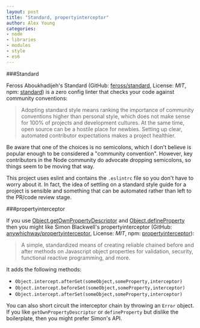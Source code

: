 ```yaml
---
layout: post
title: "Standard, propertyinterceptor"
author: Alex Young
categories:
- node
- libraries
- modules
- style
- es6
---
```


###Standard

Feross Aboukhadijeh's Standard (GitHub: [feross/standard](https://github.com/feross/standard), License: _MIT_, npm: [standard](https://www.npmjs.com/package/standard)) is a zero config linter that checks your code against community conventions:

> Adopting standard style means ranking the importance of community conventions higher than personal style, which does not make sense for 100% of projects and development cultures. At the same time, open source can be a hostile place for newbies. Setting up clear, automated contributor expectations makes a project healthier.

Be aware that one of the choices is no semicolons, which I don't believe is popular enough to be considered a "community convention".  However, key contributors in the Node community do advocate dropping semicolons, so things seem to be moving that way.

This project uses eslint and contains the `.eslintrc` file so you don't have to worry about it.  In fact, the idea of settling on a standard style guide for a project is sensible and something that can be automated rather than left to the PR/code review stage.

###propertyinterceptor

If you use [Object.getOwnPropertyDescriptor](https://developer.mozilla.org/en-US/docs/Web/JavaScript/Reference/Global_Objects/Object/getOwnPropertyDescriptor) and [Object.defineProperty](https://developer.mozilla.org/en/docs/Web/JavaScript/Reference/Global_Objects/Object/defineProperty) then you might like Simon Blackwell's propertyinterceptor (GitHub: [anywhichway/propertyinterceptor](https://github.com/anywhichway/propertyinterceptor), License: _MIT_, npm: [propertyinterceptor](http://npmjs.com/package/propertyinterceptor)):

> A simple, standardized means of creating reliable chained before and after methods on Javascript object properties for validation, security, functional reactive programming, and more.

It adds the following methods:

* `Object.intercept.afterGet(someObject,someProperty,interceptor)`
* `Object.intercept.beforeSet(someObject,someProperty,interceptor)`
* `Object.intercept.afterSet(someObject,someProperty,interceptor)`

You can also short circuit the interceptor chain by throwing an `Error` object.  If you like `getOwnPropertyDescriptor` or `defineProperty` but dislike the boilerplate, then you might prefer Simon's API.

